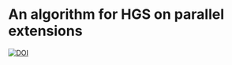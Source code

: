 # An algorithm for HGS on parallel extensions 

[![DOI](https://zenodo.org/badge/744112400.svg)](https://zenodo.org/doi/10.5281/zenodo.10519675)
